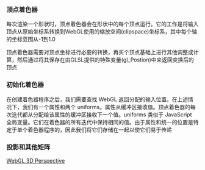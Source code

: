 
### 顶点着色器
每次渲染一个形状时，顶点着色器会在形状中的每个顶点运行。它的工作是将输入顶点从原始坐标系转换到WebGL使用的缩放空间(clipspace)坐标系，其中每个轴的坐标范围从-1到1.0

顶点着色器需要对顶点坐标进行必要的转换，再买个顶点基础上进行其他调整或计算，然后通过将其保存在由GLSL提供的特殊变量(gl_Postion)中来返回变换后的顶点

### 初始化着色器
在创建着色器程序之后，我们需要查找 WebGL 返回分配的输入位置。在上述情况下，我们有一个属性和两个 uniforms。属性从缓冲区接收值。顶点着色器的每次迭代都从分配给该属性的缓冲区接收下一个值。uniforms 类似于 JavaScript 全局变量。它们在着色器的所有迭代中保持相同的值。由于属性和统一的位置是特定于单个着色器程序的，因此我们将它们存储在一起以使它们易于传递



### 投影和其他矩阵
[WebGL 3D Perspective](https://webglfundamentals.org/webgl/lessons/webgl-3d-perspective.html)

